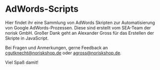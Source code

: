 # AdWords-Scripts
Hier findet ihr eine Sammlung von AdWords Skripten zur Automatisierung von Google AdWords-Prozessen. Diese sind erstellt vom SEA-Team der norisk GmbH. Großer Dank geht an Alexander Gross für das Erstellen der Skripte in JavaScript.

Bei Fragen und Anmerkungen, gerne Feedback an cgutknecht@noriskshop.de oder agross@noriskshop.de. 

Viel Spaß damit!
